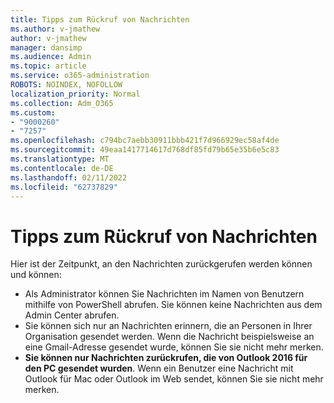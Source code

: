 ```yaml
---
title: Tipps zum Rückruf von Nachrichten
ms.author: v-jmathew
author: v-jmathew
manager: dansimp
ms.audience: Admin
ms.topic: article
ms.service: o365-administration
ROBOTS: NOINDEX, NOFOLLOW
localization_priority: Normal
ms.collection: Adm_O365
ms.custom:
- "9000260"
- "7257"
ms.openlocfilehash: c794bc7aebb30911bbb421f7d966929ec58af4de
ms.sourcegitcommit: 49eaa1417714617d768df85fd79b65e35b6e5c83
ms.translationtype: MT
ms.contentlocale: de-DE
ms.lasthandoff: 02/11/2022
ms.locfileid: "62737829"
---
```

# <a name="tips-about-recalling-messages"></a>Tipps zum Rückruf von Nachrichten

Hier ist der Zeitpunkt, an den Nachrichten zurückgerufen werden können und können:

* Als Administrator können Sie Nachrichten im Namen von Benutzern mithilfe von PowerShell abrufen. Sie können keine Nachrichten aus dem Admin Center abrufen.
* Sie können sich nur an Nachrichten erinnern, die an Personen in Ihrer Organisation gesendet werden. Wenn die Nachricht beispielsweise an eine Gmail-Adresse gesendet wurde, können Sie sie nicht mehr merken.
* **Sie können nur Nachrichten zurückrufen, die von Outlook 2016 für den PC gesendet wurden**. Wenn ein Benutzer eine Nachricht mit Outlook für Mac oder Outlook im Web sendet, können Sie sie nicht mehr merken.
